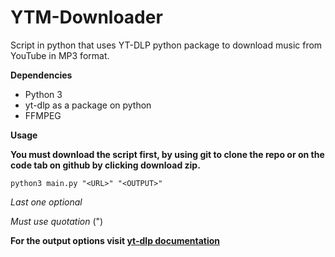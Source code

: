 # YTM-Downloader
Script in python that uses YT-DLP python package to download music from YouTube in MP3 format.

**Dependencies**
- Python 3
- yt-dlp as a package on python
- FFMPEG

**Usage**

**You must download the script first, by using git to clone the repo or on the code tab on github by clicking download zip.**

```
python3 main.py "<URL>" "<OUTPUT>"
```

*Last one optional*

*Must use quotation* (")

**For the output options visit [yt-dlp documentation](https://github.com/yt-dlp/yt-dlp?tab=readme-ov-file#output-template)**
